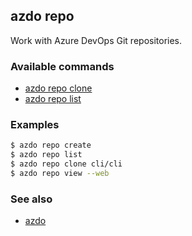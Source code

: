 ## azdo repo
Work with Azure DevOps Git repositories.
### Available commands
* [azdo repo clone](./azdo_repo_clone.md)
* [azdo repo list](./azdo_repo_list.md)

### Examples

```bash
$ azdo repo create
$ azdo repo list
$ azdo repo clone cli/cli
$ azdo repo view --web
```

### See also

* [azdo](./azdo.md)
